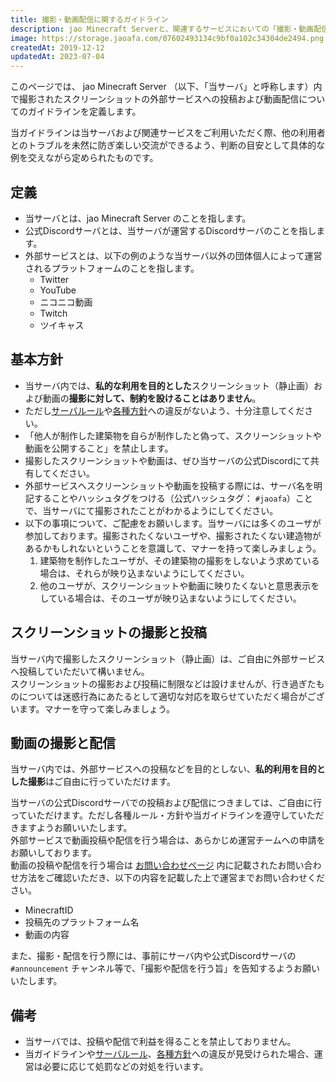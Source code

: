 ```yaml
---
title: 撮影・動画配信に関するガイドライン
description: jao Minecraft Serverと、関連するサービスにおいての「撮影・動画配信」について、運営側の方針と利用者のガイドラインを定義します。
image: https://storage.jaoafa.com/07602493134c9bf0a102c34304de2494.png
createdAt: 2019-12-12
updatedAt: 2023-07-04
---
```


このページでは、 jao Minecraft Server （以下、「当サーバ」と呼称します）内で撮影されたスクリーンショットの外部サービスへの投稿および動画配信についてのガイドラインを定義します。

当ガイドラインは当サーバおよび関連サービスをご利用いただく際、他の利用者とのトラブルを未然に防ぎ楽しい交流ができるよう、判断の目安として具体的な例を交えながら定められたものです。

<!--more-->

## 定義

- 当サーバとは、jao Minecraft Server のことを指します。
- 公式Discordサーバとは、当サーバが運営するDiscordサーバのことを指します。
- 外部サービスとは、以下の例のような当サーバ以外の団体個人によって運営されるプラットフォームのことを指します。
  - Twitter
  - YouTube
  - ニコニコ動画
  - Twitch
  - ツイキャス

## 基本方針

- 当サーバ内では、**私的な利用を目的とした**スクリーンショット（静止画）および動画の**撮影に対して、制約を設けることはありません**。
- ただし[サーバルール](/server/rules)や[各種方針](/server/policies)への違反がないよう、十分注意してください。
- 「他人が制作した建築物を自らが制作したと偽って、スクリーンショットや動画を公開すること」を禁止します。
- 撮影したスクリーンショットや動画は、ぜひ当サーバの公式Discordにて共有してください。
- 外部サービスへスクリーンショットや動画を投稿する際には、サーバ名を明記することやハッシュタグをつける（公式ハッシュタグ： `#jaoafa`）ことで、当サーバにて撮影されたことがわかるようにしてください。
- 以下の事項について、ご配慮をお願いします。当サーバには多くのユーザが参加しております。撮影されたくないユーザや、撮影されたくない建造物があるかもしれないということを意識して、マナーを持って楽しみましょう。
    1. 建築物を制作したユーザが、その建築物の撮影をしないよう求めている場合は、それらが映り込まないようにしてください。
    2. 他のユーザが、スクリーンショットや動画に映りたくないと意思表示をしている場合は、そのユーザが映り込まないようにしてください。

## スクリーンショットの撮影と投稿

当サーバ内で撮影したスクリーンショット（静止画）は、ご自由に外部サービスへ投稿していただいて構いません。  
スクリーンショットの撮影および投稿に制限などは設けませんが、行き過ぎたものについては迷惑行為にあたるとして適切な対応を取らせていただく場合がございます。マナーを守って楽しみましょう。

## 動画の撮影と配信

当サーバ内では、外部サービスへの投稿などを目的としない、**私的利用を目的とした撮影**はご自由に行っていただけます。  

当サーバの公式Discordサーバでの投稿および配信につきましては、ご自由に行っていただけます。ただし各種ルール・方針や当ガイドラインを遵守していただきますようお願いいたします。  
外部サービスで動画投稿や配信を行う場合は、あらかじめ運営チームへの申請をお願いしております。  
動画の投稿や配信を行う場合は [お問い合わせページ](/support/inquiry) 内に記載されたお問い合わせ方法をご確認いただき、以下の内容を記載した上で運営までお問い合わせください。

- MinecraftID
- 投稿先のプラットフォーム名
- 動画の内容

また、撮影・配信を行う際には、事前にサーバ内や公式Discordサーバの `#announcement` チャンネル等で、「撮影や配信を行う旨」を告知するようお願いいたします。

## 備考

- 当サーバでは、投稿や配信で利益を得ることを禁止しておりません。
- 当ガイドラインや[サーバルール](/server/rules)、[各種方針](/server/policies)への違反が見受けられた場合、運営は必要に応じて処罰などの対処を行います。
